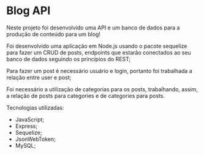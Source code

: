 # Blog API

Neste projeto foi desenvolvido uma API e um banco de dados para a produção de conteúdo para um blog!

Foi desenvolvido uma aplicação em Node.js usando o pacote sequelize para fazer um CRUD de posts, endpoints que estarão conectados ao seu banco de dados seguindo os princípios do REST;

Para fazer um post é necessário usuário e login, portanto foi trabalhada a relação entre user e post;

Foi necessário a utilização de categorias para os posts, trabalhando, assim, a relação de posts para categories e de categories para posts.

Tecnologias utilizadas:
- JavaScript;
- Express;
- Sequelize;
- JsonWebToken;
- MySQL;
